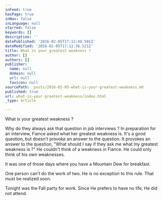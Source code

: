 ```yaml
---
inFeed: true
hasPage: true
inNav: false
inLanguage: null
starred: false
keywords: []
description: ''
datePublished: '2016-02-05T17:12:48.501Z'
dateModified: '2016-02-05T17:12:36.521Z'
title: What is your greatest weakness ?
author: []
authors: []
publisher:
  name: null
  domain: null
  url: null
  favicon: null
sourcePath: _posts/2016-02-05-what-is-your-greatest-weakness.md
published: true
url: what-is-your-greatest-weakness/index.html
_type: Article

---
```

What is your greatest weakness ? 

Why do they always ask that question in job interviews ? In preparation for an interview, Fiance asked what her greatest weakness is. It's a good question, but doesn't provoke an answer to the question. It provokes an answer to the question, "What should I say if they ask me what my greatest weakness is ?" He couldn't think of a weakness in Fiance. He could only think of his own weaknesses. 

It was one of those days where you have a Mountain Dew for breakfast. 

One person can't do the work of two. He is no exception to this rule. That must be realized soon. 

Tonight was the Fall party for work. Since He prefers to have no life, He did not attend.